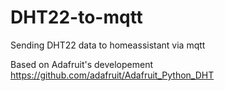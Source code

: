 # DHT22-to-mqtt
Sending DHT22 data to homeassistant via mqtt

Based on Adafruit's developement
https://github.com/adafruit/Adafruit_Python_DHT
